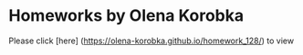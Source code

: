 # Homeworks by Olena Korobka

Please click [here] (https://olena-korobka.github.io/homework_128/) to view